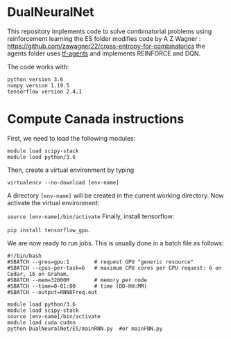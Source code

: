 # DualNeuralNet

This repository implements code to solve combinatorial problems using reinforcement learning
the ES folder modifies code by A Z Wagner : https://github.com/zawagner22/cross-entropy-for-combinatorics
the agents folder uses [tf-agents](https://github.com/tensorflow/agents) and implements REINFORCE and DQN.

 The code works with:
 ```
 python version 3.6
 numpy version 1.19.5
 tensorflow version 2.4.1
 ```
 
 # Compute Canada instructions
 First, we need to load the following modules:
 ```
 module load scipy-stack
 module load python/3.6
 ```
 
 Then, create a virtual environment by typing
 
 `virtualencv --no-download [env-name]`
 
 A directory `[env-name]` will be created in the current working directory.  Now activate the virtual environment:
 
 `source [env-name]/bin/activate`
 Finally, install tensorflow:
 
 `pip install tensorflow_gpu`.
 
 We are now ready to run jobs. This is usually done in a batch file as follows:
 
 ```
 #!/bin/bash
#SBATCH --gres=gpu:1        # request GPU "generic resource"
#SBATCH --cpus-per-task=6   # maximum CPU cores per GPU request: 6 on Cedar, 16 on Graham.
#SBATCH --mem=32000M        # memory per node
#SBATCH --time=0-01:00      # time (DD-HH:MM)
#SBATCH --output=RNN8Freq.out 

module load python/3.6
module load scipy-stack
source [env-name]/bin/activate
module load cuda cudnn
python DualNeuralNet/ES/mainRNN.py  #or mainFNN.py
 ```
